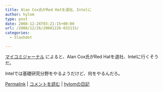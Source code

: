 ```yaml
---
title: Alan Cox氏がRed Hatを退社、Intelに
author: hylom
type: post
date: 2008-12-26T03:21:15+00:00
url: /2008/12/26/20081226-032115/
categories:
  - Slashdot

---
```

  [マイコミジャーナル][1] によると、Alan Cox氏がRed Hatを退社、Intelに行くそうだ。

Intelでは基礎研究分野をやるようだけど、何をやるんだろ。

  [Permalink][2] |   [コメントを読む][3] |   [hylomの日記][4]

 [1]: http://journal.mycom.co.jp/news/2008/12/25/009/index.html
 [2]: http://slashdot.jp/~hylom/journal/462352
 [3]: http://slashdot.jp/~hylom/journal/462352#acomments
 [4]: http://slashdot.jp/~hylom/journal/